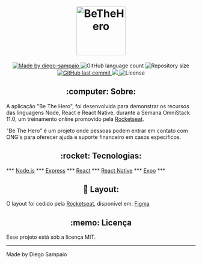 <h1 align="center">
  <a href="https://imgbb.com/"><img src="https://i.ibb.co/vXwh24s/logo.png" alt="BeTheHero" width="130px"></a>
</h1>

<p align="center">
  <a href="https://github.com/diego-sampaio/">
    <img alt="Made by diego-sampaio" src="https://img.shields.io/badge/madeby-diego--sampaio-green">
  </a>
  
  <img alt="GitHub language count" src="https://img.shields.io/badge/languages-3-green">

  <img alt="Repository size" src="https://img.shields.io/github/repo-size/diego-sampaio/Semana-OmniStack-11.0">

  <a href="https://github.com/diego-sampaio/Semana-OmniStack-11.0/commits/master">
    <img alt="GitHub last commit" src="https://img.shields.io/github/last-commit/diego-sampaio/Semana-OmniStack-11.0">
  </a>

  <a aria-label="Completed" href="https://rocketseat.com.br/">
    <img src="https://img.shields.io/badge/OmniStack-done-green?logo=data:image/png;base64,iVBORw0KGgoAAAANSUhEUgAAABAAAAAQCAMAAAAoLQ9TAAAALVBMVEVHcExxWsF0XMJzXMJxWcFsUsD///9jRrzY0u6Xh9Gsn9n39fyMecy0qd2bjNJWBT0WAAAABHRSTlMA2Do606wF2QAAAGlJREFUGJVdj1cWwCAIBLEsRU3uf9xobDH8+GZwUYi8i6ucJwrxKE+7D0G9Q4vlYqtmCSjndr4CgCgzlyFgfKfKCVO0LrPKjmiqMxGXkJwNnXskqWG+1oSM+BSwD8f29YLNjvx/OQrn+g99oQSoNmt3PgAAAABJRU5ErkJggg=="></img>
  </a>
  
  <img alt="License" src="https://img.shields.io/badge/license-MIT-green">
  
<h2 align="center">:computer: Sobre:</h2>


A aplicação "Be The Hero", foi desenvolvida para demonstrar os recursos das linguagens Node, React e React Native, durante a Semana OmniStack 11.0, um treinamento online promovido pela [Rocketseat](https://rocketseat.com.br/).

"Be The Hero" é um projeto onde pessoas podem entrar em contato com ONG's para oferecer ajuda e suporte financeiro em casos específicos.


<h2 align="center">:rocket: Tecnologias:</h2>

*** [Node.js](https://nodejs.org/en/) *** [Express](https://expressjs.com/) *** [React](https://reactjs.org) *** [React Native](https://facebook.github.io/react-native/) *** [Expo](https://expo.io/) ***

<h2 align="center">🔖 Layout:</h2>

O layout foi cedido pela [Rocketseat](https://rocketseat.com.br/), disponível em: [Figma](https://www.figma.com/file/2C2yvw7jsCOGmaNUDftX9n/Be-The-Hero---OmniStack-11?node-id=0%3A1)

<h2 align="center">:memo: Licença</h2>

Esse projeto está sob a licença MIT.

---

Made by Diego Sampaio
